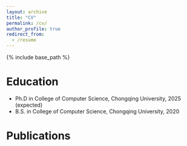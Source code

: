 ```yaml
---
layout: archive
title: "CV"
permalink: /cv/
author_profile: true
redirect_from:
  - /resume
---
```


{% include base_path %}

Education
======
* Ph.D in College of Computer Science, Chongqing University, 2025 (expected)
* B.S. in College of Computer Science, Chongqing University, 2020



Publications
======

  

